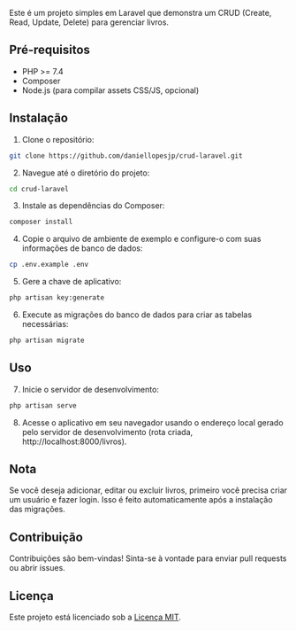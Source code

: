 Este é um projeto simples em Laravel que demonstra um CRUD (Create, Read, Update, Delete) para gerenciar livros.

## Pré-requisitos

- PHP >= 7.4
- Composer
- Node.js (para compilar assets CSS/JS, opcional)

## Instalação

1. Clone o repositório:

```bash
git clone https://github.com/daniellopesjp/crud-laravel.git
```

2. Navegue até o diretório do projeto:

```bash
cd crud-laravel
```

3. Instale as dependências do Composer:

```bash
composer install
```

4. Copie o arquivo de ambiente de exemplo e configure-o com suas informações de banco de dados:

```bash
cp .env.example .env
```

5. Gere a chave de aplicativo:

```bash
php artisan key:generate
```

6. Execute as migrações do banco de dados para criar as tabelas necessárias:

```bash
php artisan migrate
```

## Uso

7. Inicie o servidor de desenvolvimento:

```bash
php artisan serve
```

8. Acesse o aplicativo em seu navegador usando o endereço local gerado pelo servidor de desenvolvimento (rota criada, http://localhost:8000/livros).

## Nota

Se você deseja adicionar, editar ou excluir livros, primeiro você precisa criar um usuário e fazer login. Isso é feito automaticamente após a instalação das migrações.

## Contribuição

Contribuições são bem-vindas! Sinta-se à vontade para enviar pull requests ou abrir issues.

## Licença

Este projeto está licenciado sob a [Licença MIT](https://opensource.org/licenses/MIT).

